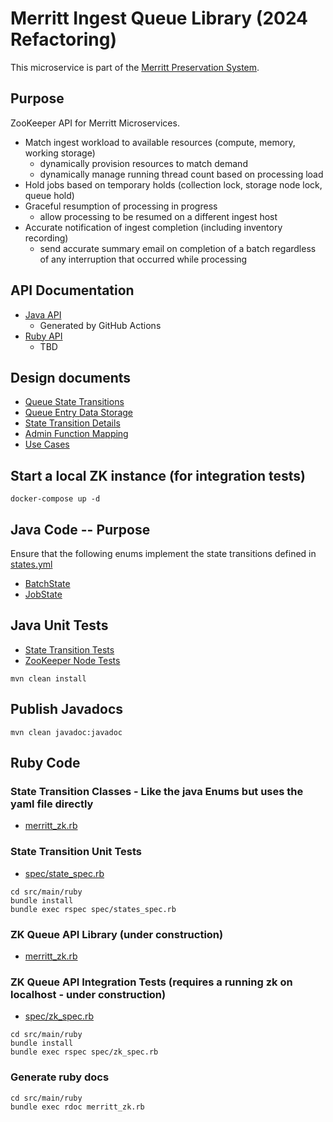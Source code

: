# Merritt Ingest Queue Library (2024 Refactoring)

This microservice is part of the [Merritt Preservation System](https://github.com/CDLUC3/mrt-doc). 

## Purpose

ZooKeeper API for Merritt Microservices.
- Match ingest workload to available resources (compute, memory, working storage)
  - dynamically provision resources to match demand
  - dynamically manage running thread count based on processing load
- Hold jobs based on temporary holds (collection lock, storage node lock, queue hold)
- Graceful resumption of processing in progress
  - allow processing to be resumed on a different ingest host
- Accurate notification of ingest completion (including inventory recording)
  - send accurate summary email on completion of a batch regardless of any interruption that occurred while processing

## API Documentation
- [Java API](https://cdluc3.github.io/mrt-zk/javadoc/)
  - Generated by GitHub Actions
- [Ruby API](#)
  - TBD 

## Design documents
- [Queue State Transitions](design/states.md)
- [Queue Entry Data Storage](design/data.md)
- [State Transition Details](design/transition.md)
- [Admin Function Mapping](design/queue-admin.md)
- [Use Cases](design/use-cases.md)

## Start a local ZK instance (for integration tests)

```
docker-compose up -d
```

## Java Code -- Purpose

Ensure that the following enums implement the state transitions defined in [states.yml](states.yml)
- [BatchState](src/main/java/org/cdlib/mrt/zk/BatchState.java)
- [JobState](src/main/java/org/cdlib/mrt/zk/JobState.java)

## Java Unit Tests

- [State Transition Tests](src/test/java/org/cdlib/mrt/zk/StateTest.java)
- [ZooKeeper Node Tests](src/test/java/org/cdlib/mrt/zk/ZKTestTest.java)

```
mvn clean install
```

## Publish Javadocs

```
mvn clean javadoc:javadoc
```

## Ruby Code 

### State Transition Classes - Like the java Enums but uses the yaml file directly
- [merritt_zk.rb](src/main/ruby/merritt_zk.rb#L6-L125)

### State Transition Unit Tests
- [spec/state_spec.rb](src/main/ruby/spec/states_spec.rb)

```
cd src/main/ruby
bundle install
bundle exec rspec spec/states_spec.rb
```

### ZK Queue API Library (under construction)
- [merritt_zk.rb](src/main/ruby/merritt_zk.rb#L127-L381)

### ZK Queue API Integration Tests (requires a running zk on localhost - under construction)
- [spec/zk_spec.rb](src/main/ruby/spec/zk_spec.rb)

```
cd src/main/ruby
bundle install
bundle exec rspec spec/zk_spec.rb
```

### Generate ruby docs
```
cd src/main/ruby
bundle exec rdoc merritt_zk.rb 
```
